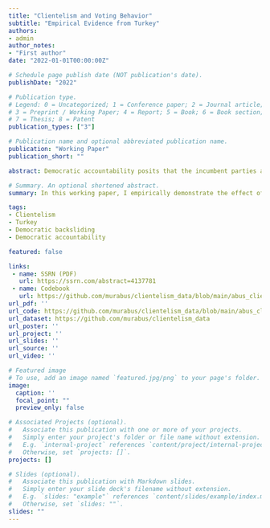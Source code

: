 ```yaml
---
title: "Clientelism and Voting Behavior"
subtitle: "Empirical Evidence from Turkey"
authors:
- admin
author_notes:
- "First author"
date: "2022-01-01T00:00:00Z"

# Schedule page publish date (NOT publication's date).
publishDate: "2022"

# Publication type.
# Legend: 0 = Uncategorized; 1 = Conference paper; 2 = Journal article;
# 3 = Preprint / Working Paper; 4 = Report; 5 = Book; 6 = Book section;
# 7 = Thesis; 8 = Patent
publication_types: ["3"]

# Publication name and optional abbreviated publication name.
publication: "Working Paper"
publication_short: ""

abstract: Democratic accountability posits that the incumbent parties are held accountable for their performances in office and can be voted out as the ultimate sanction. However, poorly performing parties continue to win elections mainly in developing countries and this trend might facilitate democratic backsliding. This study examines the question from the perspective of clientelism in Turkey as it is one of the worst cases of autocratization and has been ruled by the same party since 2002. The electoral victories in the later part of the AKP rule happened against the backdrop of increase in inequality and economic crises. When tangible benefits offered by the incumbent are important enough to drive voting behavior, they need to be evaluated alongside other explanations. An analysis of survey data from 2016 and 2017 reveals that perceptions of social supports that were started or expanded during the AKP rule have a significant effect on voting behavior and this provides a glimpse into a continuing clientelist linkage in action. Such linkages have possible deleterious effects on democratization through the subversion of democratic accountability.

# Summary. An optional shortened abstract.
summary: In this working paper, I empirically demonstrate the effect of perceptions of clientelistic goods and service provision on voting behavior.

tags:
- Clientelism
- Turkey
- Democratic backsliding
- Democratic accountability

featured: false

links:
 - name: SSRN (PDF)
   url: https://ssrn.com/abstract=4137781
 - name: Codebook
   url: https://github.com/murabus/clientelism_data/blob/main/abus_clientelism_codebook_1.0.pdf
url_pdf: ''
url_code: https://github.com/murabus/clientelism_data/blob/main/abus_clientelism.do
url_dataset: https://github.com/murabus/clientelism_data
url_poster: ''
url_project: ''
url_slides: ''
url_source: ''
url_video: ''

# Featured image
# To use, add an image named `featured.jpg/png` to your page's folder. 
image:
  caption: ''
  focal_point: ""
  preview_only: false

# Associated Projects (optional).
#   Associate this publication with one or more of your projects.
#   Simply enter your project's folder or file name without extension.
#   E.g. `internal-project` references `content/project/internal-project/index.md`.
#   Otherwise, set `projects: []`.
projects: []

# Slides (optional).
#   Associate this publication with Markdown slides.
#   Simply enter your slide deck's filename without extension.
#   E.g. `slides: "example"` references `content/slides/example/index.md`.
#   Otherwise, set `slides: ""`.
slides: ""
---
```


